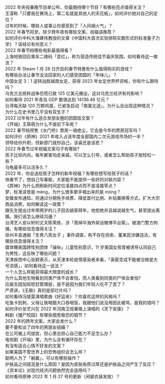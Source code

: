 2022 年央视春晚节目单公布，你最期待哪个节目？有哪些亮点值得关注？  
王濛称「只要我在赛场上，第二名就是其他人的天花板」，如何评价她对自己的定位？  
过年的时候，哪些人或事让你感受到了「人间烟火气」？  
2022 年春节将至，除夕跨年夜有哪些文案、祝福语推荐？  
如何评价中科大潘建伟教授的文章《中国科大首次实验排除实数形式的标准量子力学》？该结论有何意义？  
2022 年春节档哪些电影最值得看？  
上海地铁回应乘车二维码「变红」，称为营造传统佳节喜庆氛围，如何看待这一做法？  
2022 年 Steam  1 月 28 日开启的春节特惠有什么值得购买的游戏？  
有哪些办法让春节没法回家的人们感受团圆的「年味儿」？  
中国女足 3：1 逆转战胜越南女足，获得 2023 年女足世界杯资格，你有什么期待吗？  
乌克兰总统称战争恐慌已致 125 亿美元撤出，这对乌克兰经济有何影响？  
如何看待 2021 年青岛 GDP 数值达到 14136.46 亿元？  
台湾每天缺 120 万颗鸡蛋，已紧急启动「南蛋北送」，为什么会出现这种情况？  
为什么在史书里几乎没有双生子？  
2022 过年有什么适合发朋友圈的团圆饭文案？  
《开端》王萌萌为什么不提前下车呢？  
2022 春节档预售《水门桥》票房一骑绝尘，它会是今年的票房冠军吗？  
如何评价《原神》2021 年收入占该年度全部国内二次元游戏市场的一半？  
领导给你升职，但新部门就你自己，该喜还是该悲？  
2022 年春节过年祝福文案句子有哪些?  
孩子比较内向，每年都害怕走亲戚，可以怎么引导，或者怎么帮助孩子放轻松一些？  
乌龟最多可以活多久？  
2022 年，你会送给孩子怎样的新年祝福？有哪些想写给孩子的话？  
快春节了，想自己写春联，大家能不能提供一些好的对联内容？  
《原神》为什么把刷新时间定位凌晨四点而不是凌晨零点？  
梦，标准读音是 mèng，为什么很多歌手唱出来的是 mòng？  
安徽发布通知，将通过分期免手续费、降低首付比例、补贴置换等方式，扩大大宗商品消费，如何解读这一政策？  
跟先生提出过年带两岁的儿子回去娘家拜年，他拒绝并且越说越生气，甚至提出离婚。我们该怎么继续沟通？  
台湾艺人安以轩的丈夫陈荣炼，涉「周焯华海外架设赌博平台案」，被澳门警方拘捕，有哪些信息值得关注？  
徐州丰县通报「生育八孩女子 」事件调查，称不存在拐卖、董某民涉嫌违法，有哪些信息值得关注？  
媒体曝美国跨性别团体「操纵」儿童性别意识，11 岁美国女孩曾被诱导认同自己为男性，这反映了哪些问题？  
天津疾控中心张颖表示，从天津本轮疫情感染者来看，「奥密克戎不能被当做是大号流感」，如何看待这一说法？  
一个人怎么样能获得最大限度的成长？  
为什么其他生物看到同类尸体不会害怕，而人类看到同类的尸体会害怕?  
应届生因加班怒怼管理层，是不是因为我们年轻人吃不了苦了？  
严肃讲，《无极》真的是部烂片吗？  
如何看待冯提莫演唱歌曲《好运来》？你喜欢这样的风格吗？  
吃鱼卡到刺，父母让我喝醋大口吞咽饭，我跟他们说没用因此被骂，是我的错吗？  
如何评价张艺兴在 2022 年河南卫视春晚上演唱的《天下安康》？  
韩剧《僵尸校园》有哪些细思极恐的细节？  
2022 年的跨年文案，大家会发什么？  
要不要和谈了四年的男朋友结婚？  
在公司被上司提拔，但心里总担心自己能力不足怎么办？  
电视剧《开端》里，为什么会有循环存在？  
有没有适合心情不好发的文案？  
如果美国不管世界上的恐怖组织会怎么样？  
聪明人为了「躺赢」，可以有哪些操作？  
护肤品之间搓泥是什么原因？是因为皮肤角质过厚还是护肤品之间产生了反应？  
《资本论》对现代经济问题依然完全适用吗？  
如何看待原神 2022 年 1 月 27 号的更新（闲替衣装发放）？  
